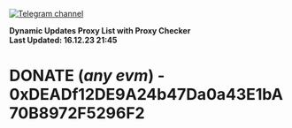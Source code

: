 [![Telegram channel](https://img.shields.io/endpoint?url=https://runkit.io/damiankrawczyk/telegram-badge/branches/master?url=https://t.me/n4z4v0d)](https://t.me/n4z4v0d) 

**Dynamic Updates Proxy List with Proxy Checker**  
**Last Updated: 16.12.23 21:45**

# DONATE (_any evm_) - 0xDEADf12DE9A24b47Da0a43E1bA70B8972F5296F2
